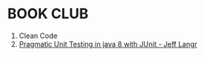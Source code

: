 # BOOK CLUB

1. Clean Code
2. [Pragmatic Unit Testing in java 8 with JUnit - Jeff Langr](https://github.com/mdoklea/books/wiki/Pragmatic-Unit-Testing)
